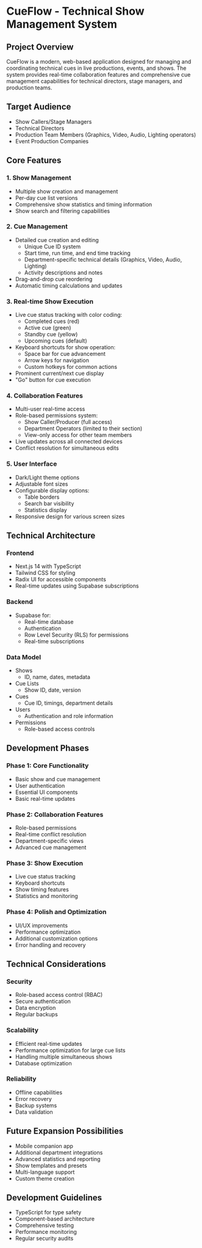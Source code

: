 # CueFlow - Technical Show Management System
## Project Overview
CueFlow is a modern, web-based application designed for managing and coordinating technical cues in live productions, events, and shows. The system provides real-time collaboration features and comprehensive cue management capabilities for technical directors, stage managers, and production teams.

## Target Audience
- Show Callers/Stage Managers
- Technical Directors
- Production Team Members (Graphics, Video, Audio, Lighting operators)
- Event Production Companies

## Core Features

### 1. Show Management
- Multiple show creation and management
- Per-day cue list versions
- Comprehensive show statistics and timing information
- Show search and filtering capabilities

### 2. Cue Management
- Detailed cue creation and editing
  - Unique Cue ID system
  - Start time, run time, and end time tracking
  - Department-specific technical details (Graphics, Video, Audio, Lighting)
  - Activity descriptions and notes
- Drag-and-drop cue reordering
- Automatic timing calculations and updates

### 3. Real-time Show Execution
- Live cue status tracking with color coding:
  - Completed cues (red)
  - Active cue (green)
  - Standby cue (yellow)
  - Upcoming cues (default)
- Keyboard shortcuts for show operation:
  - Space bar for cue advancement
  - Arrow keys for navigation
  - Custom hotkeys for common actions
- Prominent current/next cue display
- "Go" button for cue execution

### 4. Collaboration Features
- Multi-user real-time access
- Role-based permissions system:
  - Show Caller/Producer (full access)
  - Department Operators (limited to their section)
  - View-only access for other team members
- Live updates across all connected devices
- Conflict resolution for simultaneous edits

### 5. User Interface
- Dark/Light theme options
- Adjustable font sizes
- Configurable display options:
  - Table borders
  - Search bar visibility
  - Statistics display
- Responsive design for various screen sizes

## Technical Architecture

### Frontend
- Next.js 14 with TypeScript
- Tailwind CSS for styling
- Radix UI for accessible components
- Real-time updates using Supabase subscriptions

### Backend
- Supabase for:
  - Real-time database
  - Authentication
  - Row Level Security (RLS) for permissions
  - Real-time subscriptions

### Data Model
- Shows
  - ID, name, dates, metadata
- Cue Lists
  - Show ID, date, version
- Cues
  - Cue ID, timings, department details
- Users
  - Authentication and role information
- Permissions
  - Role-based access controls

## Development Phases

### Phase 1: Core Functionality
- Basic show and cue management
- User authentication
- Essential UI components
- Basic real-time updates

### Phase 2: Collaboration Features
- Role-based permissions
- Real-time conflict resolution
- Department-specific views
- Advanced cue management

### Phase 3: Show Execution
- Live cue status tracking
- Keyboard shortcuts
- Show timing features
- Statistics and monitoring

### Phase 4: Polish and Optimization
- UI/UX improvements
- Performance optimization
- Additional customization options
- Error handling and recovery

## Technical Considerations

### Security
- Role-based access control (RBAC)
- Secure authentication
- Data encryption
- Regular backups

### Scalability
- Efficient real-time updates
- Performance optimization for large cue lists
- Handling multiple simultaneous shows
- Database optimization

### Reliability
- Offline capabilities
- Error recovery
- Backup systems
- Data validation

## Future Expansion Possibilities
- Mobile companion app
- Additional department integrations
- Advanced statistics and reporting
- Show templates and presets
- Multi-language support
- Custom theme creation

## Development Guidelines
- TypeScript for type safety
- Component-based architecture
- Comprehensive testing
- Performance monitoring
- Regular security audits
